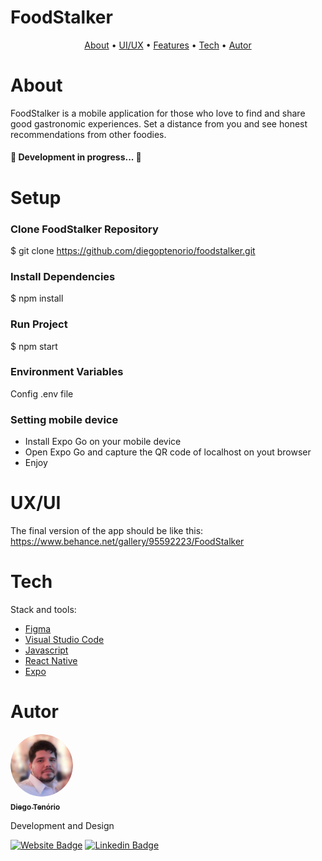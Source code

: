 # FoodStalker

<p align="center">
 <a href="#about">About</a> •
 <a href="#ui/ux">UI/UX</a> • 
 <a href="#features">Features</a> • 
 <a href="#tech">Tech</a> •
 <a href="#autor">Autor</a> 
</p>

# About
FoodStalker is a mobile application for those who love to find and share good gastronomic experiences. Set a distance from you and see honest recommendations from other foodies.

<h4> 
	🚧  Development in progress...  🚧
</h4>

# Setup

### Clone FoodStalker Repository
$ git clone <https://github.com/diegoptenorio/foodstalker.git>

### Install Dependencies
$ npm install

### Run Project
$ npm start

### Environment Variables
Config .env file

### Setting mobile device
<ul>
  <li>Install Expo Go on your mobile device</li>
  <li>Open Expo Go and capture the QR code of localhost on yout browser</li>
  <li>Enjoy</li>
</ul>

# UX/UI

The final version of the app should be like this:
https://www.behance.net/gallery/95592223/FoodStalker

# Tech

Stack and tools:

- [Figma](https://www.figma.com)
- [Visual Studio Code](https://code.visualstudio.com/)
- [Javascript](https://developer.mozilla.org/pt-BR/docs/Web/JavaScript)
- [React Native](https://reactnative.dev/)
- [Expo](https://expo.dev/)

# Autor

<a href="https://www.linkedin.com/in/diegotenorio" target="_blank">
 <img style="border-radius: 50%;" src="./assets/readme/diegotenorio.png" width="100px;" alt=""/>
 <br />
 <sub><b>Diego Tenório</b></sub></a>


Development and Design

[![Website Badge](https://img.shields.io/website?up_message=Portfolio&url=http%3A%2F%2Fwww.diegotenorio.com.br%2F)](http://www.diegotenorio.com.br) [![Linkedin Badge](https://img.shields.io/badge/-Diego-blue?style=flat-square&logo=Linkedin&logoColor=white&link=https://www.linkedin.com/in/diegotenorio)](https://www.linkedin.com/in/diegotenorio)
